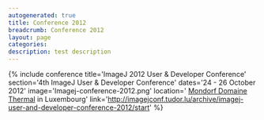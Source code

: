 ```yaml
---
autogenerated: true
title: Conference 2012
breadcrumb: Conference 2012
layout: page
categories: 
description: test description
---
```


{% include conference title='ImageJ 2012 User & Developer Conference' section='4th ImageJ User & Developer Conference' dates='24 - 26 October 2012' image='Imagej-conference-2012.png' location=' [Mondorf Domaine Thermal](http://www.mondorf.lu/en) in Luxembourg' link='http://imagejconf.tudor.lu/archive/imagej-user-and-developer-conference-2012/start' %}
